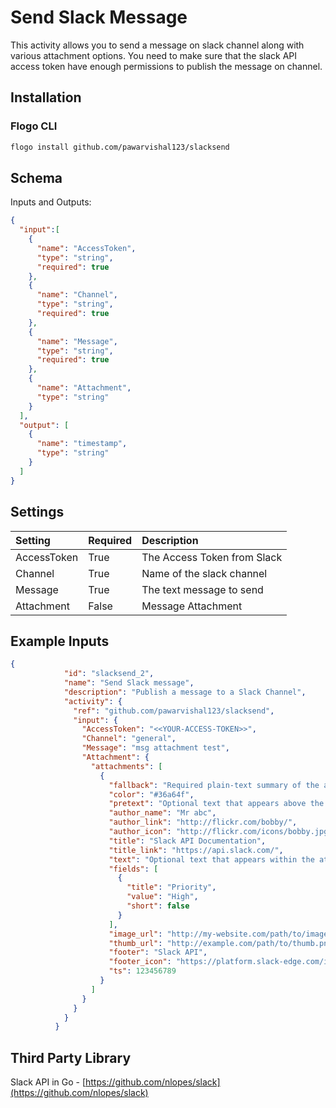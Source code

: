 # Send Slack Message
This activity allows you to send a message on slack channel along with various attachment options. 
You need to make sure that the slack API access token have enough permissions to publish the message on channel.

## Installation
### Flogo CLI
```bash
flogo install github.com/pawarvishal123/slacksend
```

## Schema
Inputs and Outputs:

```json
{
  "input":[
    {
      "name": "AccessToken",
      "type": "string",
      "required": true
    },
    {
      "name": "Channel",
      "type": "string",
      "required": true
    },
    {
      "name": "Message",
      "type": "string",
      "required": true
    },
    {
      "name": "Attachment",
      "type": "string"
    }
  ],
  "output": [
    {
      "name": "timestamp",
      "type": "string"
    }
  ]
}
```

## Settings
| Setting     | Required | Description |
|:------------|:---------|:------------|
| AccessToken  | True     | The Access Token from Slack |
| Channel       | True     | Name of the slack channel |
| Message     | True     | The text message to send |
| Attachment     | False     | Message Attachment |

## Example Inputs
```json
{
            "id": "slacksend_2",
            "name": "Send Slack message",
            "description": "Publish a message to a Slack Channel",
            "activity": {
              "ref": "github.com/pawarvishal123/slacksend",
              "input": {
                "AccessToken": "<<YOUR-ACCESS-TOKEN>>",
                "Channel": "general",
                "Message": "msg attachment test",
                "Attachment": {
                  "attachments": [
                    {
                      "fallback": "Required plain-text summary of the attachment.",
                      "color": "#36a64f",
                      "pretext": "Optional text that appears above the attachment block",
                      "author_name": "Mr abc",
                      "author_link": "http://flickr.com/bobby/",
                      "author_icon": "http://flickr.com/icons/bobby.jpg",
                      "title": "Slack API Documentation",
                      "title_link": "https://api.slack.com/",
                      "text": "Optional text that appears within the attachment",
                      "fields": [
                        {
                          "title": "Priority",
                          "value": "High",
                          "short": false
                        }
                      ],
                      "image_url": "http://my-website.com/path/to/image.jpg",
                      "thumb_url": "http://example.com/path/to/thumb.png",
                      "footer": "Slack API",
                      "footer_icon": "https://platform.slack-edge.com/img/default_application_icon.png",
                      "ts": 123456789
                    }
                  ]
                }
              }
            }
          }
```

## Third Party Library
Slack API in Go - [https://github.com/nlopes/slack](https://github.com/nlopes/slack)
